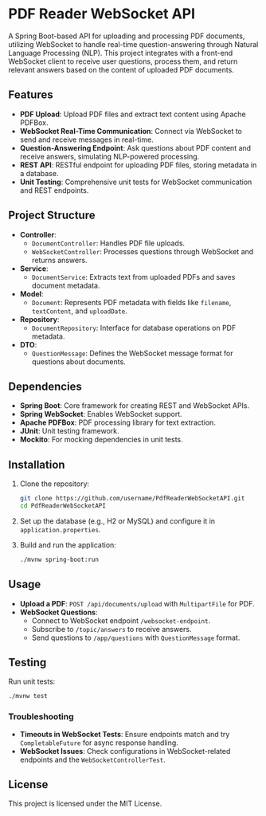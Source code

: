 # PDF Reader WebSocket API

A Spring Boot-based API for uploading and processing PDF documents, utilizing WebSocket to handle real-time question-answering through Natural Language Processing (NLP). This project integrates with a front-end WebSocket client to receive user questions, process them, and return relevant answers based on the content of uploaded PDF documents.

## Features

- **PDF Upload**: Upload PDF files and extract text content using Apache PDFBox.
- **WebSocket Real-Time Communication**: Connect via WebSocket to send and receive messages in real-time.
- **Question-Answering Endpoint**: Ask questions about PDF content and receive answers, simulating NLP-powered processing.
- **REST API**: RESTful endpoint for uploading PDF files, storing metadata in a database.
- **Unit Testing**: Comprehensive unit tests for WebSocket communication and REST endpoints.

## Project Structure

- **Controller**:
  - `DocumentController`: Handles PDF file uploads.
  - `WebSocketController`: Processes questions through WebSocket and returns answers.
- **Service**:
  - `DocumentService`: Extracts text from uploaded PDFs and saves document metadata.
- **Model**:
  - `Document`: Represents PDF metadata with fields like `filename`, `textContent`, and `uploadDate`.
- **Repository**:
  - `DocumentRepository`: Interface for database operations on PDF metadata.
- **DTO**:
  - `QuestionMessage`: Defines the WebSocket message format for questions about documents.

## Dependencies

- **Spring Boot**: Core framework for creating REST and WebSocket APIs.
- **Spring WebSocket**: Enables WebSocket support.
- **Apache PDFBox**: PDF processing library for text extraction.
- **JUnit**: Unit testing framework.
- **Mockito**: For mocking dependencies in unit tests.

## Installation

1. Clone the repository:
   ```bash
   git clone https://github.com/username/PdfReaderWebSocketAPI.git
   cd PdfReaderWebSocketAPI
   ```

2. Set up the database (e.g., H2 or MySQL) and configure it in `application.properties`.

3. Build and run the application:
   ```bash
   ./mvnw spring-boot:run
   ```

## Usage

- **Upload a PDF**: `POST /api/documents/upload` with `MultipartFile` for PDF.
- **WebSocket Questions**:
  - Connect to WebSocket endpoint `/websocket-endpoint`.
  - Subscribe to `/topic/answers` to receive answers.
  - Send questions to `/app/questions` with `QuestionMessage` format.

## Testing

Run unit tests:
```bash
./mvnw test
```

### Troubleshooting

- **Timeouts in WebSocket Tests**: Ensure endpoints match and try `CompletableFuture` for async response handling.
- **WebSocket Issues**: Check configurations in WebSocket-related endpoints and the `WebSocketControllerTest`.

## License

This project is licensed under the MIT License.
